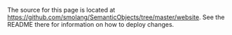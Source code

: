 The source for this page is located at
https://github.com/smolang/SemanticObjects/tree/master/website.  See the README
there for information on how to deploy changes.
